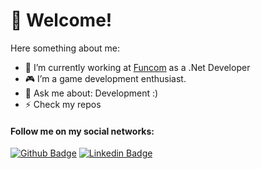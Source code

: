 # 👋 Welcome!
Here something about me:


- 🔭 I’m currently working at [Funcom](https://www.funcom.com/funcom-zpx/) as a .Net Developer
- :video_game: I’m a game development enthusiast.
- 💬 Ask me about: Development :)
- ⚡ Check my repos 
#### Follow me on my social networks:
[![Github Badge](https://img.shields.io/badge/-Github-000?style=flat-square&logo=Github&logoColor=white&link=https://gist.github.com/lgpinguim)](https://gist.github.com/lgpinguim)
[![Linkedin Badge](https://img.shields.io/badge/-LinkedIn-blue?style=flat-square&logo=Linkedin&logoColor=white&link=https://www.linkedin.com/in/luis-gustavo-fernandes-ferreira-b8685993/)](https://www.linkedin.com/in/luis-gustavo-fernandes-ferreira-b8685993/)
